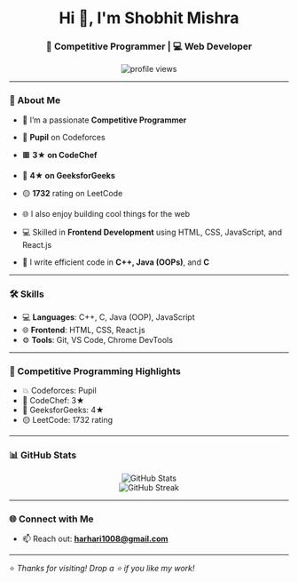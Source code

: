 
<h1 align="center">Hi 👋, I'm Shobhit Mishra</h1>
<h3 align="center">🚀 Competitive Programmer | 💻 Web Developer</h3>

<p align="center">
  <img src="https://komarev.com/ghpvc/?username=shobhit-m2004&label=Profile%20views&color=0e75b6&style=flat" alt="profile views" />
</p>

---

### 🧠 About Me

- 🎯 I’m a passionate **Competitive Programmer**  
- 🔢 **Pupil** on Codeforces  
- 🟫 **3★ on CodeChef**  
- 🌟 **4★ on GeeksforGeeks**  
- 🟡 **1732** rating on LeetCode  

- 🌐 I also enjoy building cool things for the web  
- 💻 Skilled in **Frontend Development** using HTML, CSS, JavaScript, and React.js  
- 🔧 I write efficient code in **C++, Java (OOPs)**, and **C**

---

### 🛠️ Skills

- 💻 **Languages**: C++, C, Java (OOP), JavaScript  
- 🌐 **Frontend**: HTML, CSS, React.js  
- ⚙️ **Tools**: Git, VS Code, Chrome DevTools  

---

### 🚀 Competitive Programming Highlights

- 💥 Codeforces: Pupil  
- 💠 CodeChef: 3★  
- 🔷 GeeksforGeeks: 4★  
- 🟡 LeetCode: 1732 rating  

---

### 📊 GitHub Stats

<p align="center">
  <img src="https://github-readme-stats.vercel.app/api?username=shobhit-m2004&show_icons=true&theme=radical" alt="GitHub Stats" />
  <br/>
  <img src="https://github-readme-streak-stats.herokuapp.com/?user=shobhit-m2004&theme=radical" alt="GitHub Streak" />
</p>

---

### 🌐 Connect with Me

- 📫 Reach out: **harhari1008@gmail.com**

---

⭐ *Thanks for visiting! Drop a ⭐ if you like my work!*
